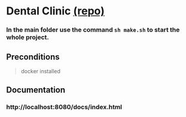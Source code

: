 # Dental Clinic [(repo)](https://github.com/nicoezdias/dental_clinic_go)

### In the main folder use the command `sh make.sh` to start the whole project.

## Preconditions

> docker installed

## Documentation

### http://localhost:8080/docs/index.html
